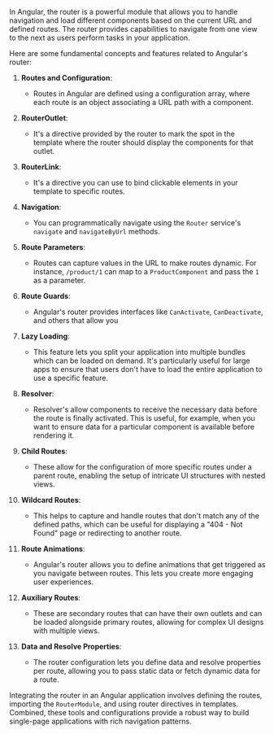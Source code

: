 In Angular, the router is a powerful module that allows you to handle navigation and load different components based on the current URL and defined routes. The router provides capabilities to navigate from one view to the next as users perform tasks in your application.

Here are some fundamental concepts and features related to Angular's router:

1. **Routes and Configuration**:
    - Routes in Angular are defined using a configuration array, where each route is an object associating a URL path with a component.
      
2. **RouterOutlet**:
    - It's a directive provided by the router to mark the spot in the template where the router should display the components for that outlet.
      
3. **RouterLink**:
    - It's a directive you can use to bind clickable elements in your template to specific routes.
      
4. **Navigation**:
    - You can programmatically navigate using the `Router` service's `navigate` and `navigateByUrl` methods.
      
5. **Route Parameters**:
    - Routes can capture values in the URL to make routes dynamic. For instance, `/product/1` can map to a `ProductComponent` and pass the `1` as a parameter.
      
6. **Route Guards**:
    - Angular's router provides interfaces like `CanActivate`, `CanDeactivate`, and others that allow you
    
7. **Lazy Loading**:
	- This feature lets you split your application into multiple bundles which can be loaded on demand. It's particularly useful for large apps to ensure that users don't have to load the entire application to use a specific feature.
	  
8. **Resolver**:
	- Resolver's allow components to receive the necessary data before the route is finally activated. This is useful, for example, when you want to ensure data for a particular component is available before rendering it.
	  
9. **Child Routes**:
	- These allow for the configuration of more specific routes under a parent route, enabling the setup of intricate UI structures with nested views.

10. **Wildcard Routes**: 
	- This helps to capture and handle routes that don't match any of the defined paths, which can be useful for displaying a "404 - Not Found" page or redirecting to another route.
	  
11. **Route Animations**:
	- Angular's router allows you to define animations that get triggered as you navigate between routes. This lets you create more engaging user experiences.
	
12. **Auxiliary Routes**:
	- These are secondary routes that can have their own outlets and can be loaded alongside primary routes, allowing for complex UI designs with multiple views.
	
13. **Data and Resolve Properties**:
	- The router configuration lets you define data and resolve properties per route, allowing you to pass static data or fetch dynamic data for a route.

Integrating the router in an Angular application involves defining the routes, importing the `RouterModule`, and using router directives in templates. Combined, these tools and configurations provide a robust way to build single-page applications with rich navigation patterns.